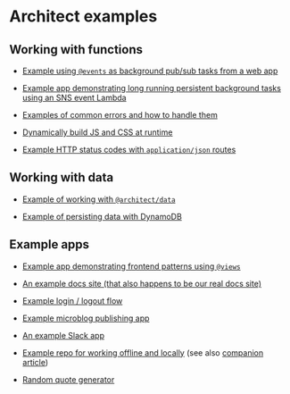 # Architect examples

## Working with functions

- [Example using `@events` as background pub/sub tasks from a web app](https://github.com/arc-repos/arc-example-events-pubsub)

- [Example app demonstrating long running persistent background tasks using an SNS event Lambda](https://github.com/arc-repos/arc-example-events-pubsub)

- [Examples of common errors and how to handle them](https://github.com/arc-repos/arc-example-errors)

<!-- - [](https://github.com/arc-repos/arc-example-cors) -->

- [Dynamically build JS and CSS at runtime](https://github.com/arc-repos/arc-example-dynamic-js-and-css)

- [Example HTTP status codes with `application/json` routes](https://github.com/arc-repos/arc-example-json-status-codes)


## Working with data

- [Example of working with `@architect/data`](https://github.com/arc-repos/arc-example-data)

- [Example of persisting data with DynamoDB](https://github.com/arc-repos/arc-example-persist-data)


## Example apps

- [Example app demonstrating frontend patterns using `@views`](https://github.com/arc-repos/arc-examples-views)

- [An example docs site (that also happens to be our real docs site)](https://github.com/arc-repos/arc.codes)

- [Example login / logout flow](https://github.com/arc-repos/arc-example-login-flow)

- [Example microblog publishing app](https://github.com/arc-repos/arc-example-microblog)

- [An example Slack app](https://github.com/arc-repos/arc-example-slack-client)

- [Example repo for working offline and locally](https://github.com/arc-repos/arc-example-working-locally) (see also [companion article](https://arc.codes/guides/offline))

- [Random quote generator](https://github.com/arc-repos/arc-example-random-mitch-hedberg-quote)
